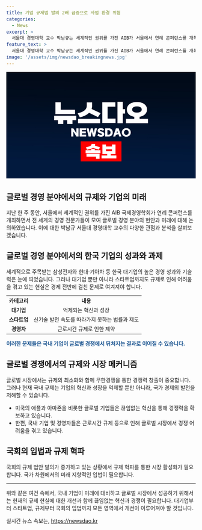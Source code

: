 ```yaml
---
title: 기업 규제법 발의 2배 급증으로 사업 환경 위협
categories:
  - News
excerpt: >
  서울대 경영대학 교수 박남규는 세계적인 권위를 가진 AIB가 서울에서 연례 콘퍼런스를 개최한 사실을 소개했습니다. 국제 경영 분야의 학회로, AIB는 세계의 저명 학자와 전문가들로 구성되어 있으며, 지난 30년간 대한민국 경제의 성장과 대기업의 글로벌 주목에 대한 전문가들의 관심을 강조했습니다. 또한, 현재 규제로 대기업과 스타트업이 제기하는 어려움에 대한 문제의식을 제기했습니다. 국내 정책이 기업의 혁신과 경쟁력을 저해하는 부분을 강조했으며, 이에 대한 해결책으로 규제 혁파를 촉구하는 발언을 했습니다.
feature_text: >
  서울대 경영대학 교수 박남규는 세계적인 권위를 가진 AIB가 서울에서 연례 콘퍼런스를 개최한 사실을 소개했습니다. 국제 경영 분야의 학회로, AIB는 세계의 저명 학자와 전문가들로 구성되어 있으며, 지난 30년간 대한민국 경제의 성장과 대기업의 글로벌 주목에 대한 전문가들의 관심을 강조했습니다. 또한, 현재 규제로 대기업과 스타트업이 제기하는 어려움에 대한 문제의식을 제기했습니다. 국내 정책이 기업의 혁신과 경쟁력을 저해하는 부분을 강조했으며, 이에 대한 해결책으로 규제 혁파를 촉구하는 발언을 했습니다.
image: '/assets/img/newsdao_breakingnews.jpg'
---
```


<p><img src="/assets/img/newsdao_breakingnews.jpg" alt="bookingtag 속보" /></p>

<h2>글로벌 경영 분야에서의 규제와 기업의 미래</h2>

<p data-ke-size="size16">지난 한 주 동안, 서울에서 세계적인 권위를 가진 AIB 국제경영학회가 연례 콘퍼런스를 개최하면서 전 세계의 경영 전문가들이 모여 글로벌 경영 분야의 현안과 미래에 대해 논의하였습니다. 이에 대한 박남규 서울대 경영대학 교수의 다양한 관점과 분석을 살펴보겠습니다.</p>

<h2 data-ke-size="size26">글로벌 경영 분야에서의 한국 기업의 성과와 과제</h2>

<p data-ke-size="size16">세계적으로 주목받는 삼성전자와 현대·기아차 등 한국 대기업의 높은 경영 성과와 기술력은 눈에 띄었습니다. 그러나 대기업 뿐만 아니라 스타트업까지도 규제로 인해 어려움을 겪고 있는 현실은 경제 전반에 걸친 문제로 여겨져야 합니다.</p>

<table>
    <tbody>
        <tr>
            <td style="text-align: center; height: 17px;"><b>카테고리</b></td>
            <td style="text-align: center; height: 17px;"><b>내용</b></td>
        </tr>
        <tr>
            <td style="text-align: center; height: 17px;"><b>대기업</b></td>
            <td style="text-align: center; height: 17px;">억제되는 혁신과 성장</td>
        </tr>
        <tr>
            <td style="text-align: center; height: 17px;"><b>스타트업</b></td>
            <td style="text-align: center; height: 17px;">신기술 발전 속도를 따라가지 못하는 법률과 제도</td>
        </tr>
        <tr>
            <td style="text-align: center; height: 17px;"><b>경영자</b></td>
            <td style="text-align: center; height: 17px;">근로시간 규제로 인한 제약</td>
        </tr>
    </tbody>
</table>

<p><b><span style="color: #1a5490;">이러한 문제들은 국내 기업이 글로벌 경쟁에서 뒤처지는 결과로 이어질 수 있습니다.</span></b></p>

<h2 data-ke-size="size26">글로벌 경쟁에서의 규제와 시장 메커니즘</h2>

<p data-ke-size="size16">글로벌 시장에서는 규제의 최소화와 함께 무한경쟁을 통한 경쟁력 창출이 중요합니다. 그러나 현재 국내 규제는 기업의 혁신과 성장을 억제할 뿐만 아니라, 국가 경제의 발전을 저해할 수 있습니다.</p>

<ul>
    <li>미국의 애플과 아마존을 비롯한 글로벌 기업들은 끊임없는 혁신을 통해 경쟁력을 확보하고 있습니다.</li>
    <li>한편, 국내 기업 및 경영자들은 근로시간 규제 등으로 인해 글로벌 시장에서 경쟁 어려움을 겪고 있습니다.</li>
</ul>

<h2 data-ke-size="size26">국회의 입법과 규제 혁파</h2>

<p data-ke-size="size16">국회의 규제 법안 발의가 증가하고 있는 상황에서 규제 혁파를 통한 시장 활성화가 필요합니다. 국가 차원에서의 미래 지향적인 입법이 필요합니다.</p>

<hr>

<p data-ke-size="size16">위와 같은 여건 속에서, 국내 기업이 미래에 대비하고 글로벌 시장에서 성공하기 위해서는 현재의 규제 현실에 대한 개선과 함께 끊임없는 혁신과 경쟁이 필요합니다. 대기업부터 스타트업, 규제부터 국회의 입법까지 모든 영역에서 개선이 이루어져야 할 것입니다.</p>
실시간 뉴스 속보는, <a href="https://newsdao.kr" rel="dofollow">https://newsdao.kr</a>


